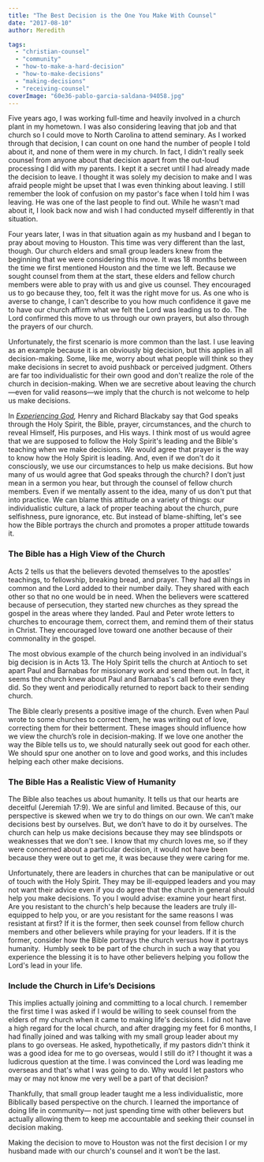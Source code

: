 ```yaml
---
title: "The Best Decision is the One You Make With Counsel"
date: "2017-08-10"
author: Meredith

tags: 
  - "christian-counsel"
  - "community"
  - "how-to-make-a-hard-decision"
  - "how-to-make-decisions"
  - "making-decisions"
  - "receiving-counsel"
coverImage: "60e36-pablo-garcia-saldana-94058.jpg"
---
```


Five years ago, I was working full-time and heavily involved in a church plant in my hometown. I was also considering leaving that job and that church so I could move to North Carolina to attend seminary. As I worked through that decision, I can count on one hand the number of people I told about it, and none of them were in my church. In fact, I didn't really seek counsel from anyone about that decision apart from the out-loud processing I did with my parents. I kept it a secret until I had already made the decision to leave. I thought it was solely my decision to make and I was afraid people might be upset that I was even thinking about leaving. I still remember the look of confusion on my pastor's face when I told him I was leaving. He was one of the last people to find out. While he wasn't mad about it, I look back now and wish I had conducted myself differently in that situation.

Four years later, I was in that situation again as my husband and I began to pray about moving to Houston. This time was very different than the last, though. Our church elders and small group leaders knew from the beginning that we were considering this move. It was 18 months between the time we first mentioned Houston and the time we left. Because we sought counsel from them at the start, these elders and fellow church members were able to pray with us and give us counsel. They encouraged us to go because they, too, felt it was the right move for us. As one who is averse to change, I can't describe to you how much confidence it gave me to have our church affirm what we felt the Lord was leading us to do. The Lord confirmed this move to us through our own prayers, but also through the prayers of our church.

Unfortunately, the first scenario is more common than the last. I use leaving as an example because it is an obviously big decision, but this applies in all decision-making. Some, like me, worry about what people will think so they make decisions in secret to avoid pushback or perceived judgment. Others are far too individualistic for their own good and don't realize the role of the church in decision-making. When we are secretive about leaving the church—even for valid reasons—we imply that the church is not welcome to help us make decisions.

In _[Experiencing God](https://amzn.to/33SobXP),_ Henry and Richard Blackaby say that God speaks through the Holy Spirit, the Bible, prayer, circumstances, and the church to reveal Himself, His purposes, and His ways. I think most of us would agree that we are supposed to follow the Holy Spirit's leading and the Bible's teaching when we make decisions. We would agree that prayer is the way to know how the Holy Spirit is leading. And, even if we don't do it consciously, we use our circumstances to help us make decisions. But how many of us would agree that God speaks through the church? I don’t just mean in a sermon you hear, but through the counsel of fellow church members. Even if we mentally assent to the idea, many of us don't put that into practice. We can blame this attitude on a variety of things: our individualistic culture, a lack of proper teaching about the church, pure selfishness, pure ignorance, etc. But instead of blame-shifting, let's see how the Bible portrays the church and promotes a proper attitude towards it.

### The Bible has a High View of the Church

Acts 2 tells us that the believers devoted themselves to the apostles' teachings, to fellowship, breaking bread, and prayer. They had all things in common and the Lord added to their number daily. They shared with each other so that no one would be in need. When the believers were scattered because of persecution, they started new churches as they spread the gospel in the areas where they landed. Paul and Peter wrote letters to churches to encourage them, correct them, and remind them of their status in Christ. They encouraged love toward one another because of their commonality in the gospel.

The most obvious example of the church being involved in an individual's big decision is in Acts 13. The Holy Spirit tells the church at Antioch to set apart Paul and Barnabas for missionary work and send them out. In fact, it seems the church knew about Paul and Barnabas's call before even they did. So they went and periodically returned to report back to their sending church.

The Bible clearly presents a positive image of the church. Even when Paul wrote to some churches to correct them, he was writing out of love, correcting them for their betterment. These images should influence how we view the church’s role in decision-making. If we love one another the way the Bible tells us to, we should naturally seek out good for each other. We should spur one another on to love and good works, and this includes helping each other make decisions.

### The Bible Has a Realistic View of Humanity

The Bible also teaches us about humanity. It tells us that our hearts are deceitful (Jeremiah 17:9). We are sinful and limited. Because of this, our perspective is skewed when we try to do things on our own. We can’t make decisions best by ourselves. But, we don’t have to do it by ourselves. The church can help us make decisions because they may see blindspots or weaknesses that we don't see. I know that my church loves me, so if they were concerned about a particular decision, it would not have been because they were out to get me, it was because they were caring for me.

Unfortunately, there are leaders in churches that can be manipulative or out of touch with the Holy Spirit. They may be ill-equipped leaders and you may not want their advice even if you do agree that the church in general should help you make decisions. To you I would advise: examine your heart first. Are you resistant to the church's help because the leaders are truly ill-equipped to help you, or are you resistant for the same reasons I was resistant at first? If it is the former, then seek counsel from fellow church members and other believers while praying for your leaders. If it is the former, consider how the Bible portrays the church versus how it portrays humanity.  Humbly seek to be part of the church in such a way that you experience the blessing it is to have other believers helping you follow the Lord's lead in your life.

### Include the Church in Life’s Decisions

This implies actually joining and committing to a local church. I remember the first time I was asked if I would be willing to seek counsel from the elders of my church when it came to making life's decisions. I did not have a high regard for the local church, and after dragging my feet for 6 months, I had finally joined and was talking with my small group leader about my plans to go overseas. He asked, hypothetically, if my pastors didn't think it was a good idea for me to go overseas, would I still do it? I thought it was a ludicrous question at the time. I was convinced the Lord was leading me overseas and that's what I was going to do. Why would I let pastors who may or may not know me very well be a part of that decision?

Thankfully, that small group leader taught me a less individualistic, more Biblically based perspective on the church. I learned the importance of doing life in community— not just spending time with other believers but actually allowing them to keep me accountable and seeking their counsel in decision making.

Making the decision to move to Houston was not the first decision I or my husband made with our church's counsel and it won’t be the last.
